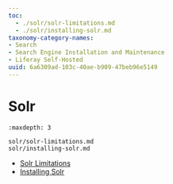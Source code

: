 ```yaml
---
toc:
  - ./solr/solr-limitations.md
  - ./solr/installing-solr.md
taxonomy-category-names:
- Search
- Search Engine Installation and Maintenance
- Liferay Self-Hosted
uuid: 6a6309ad-103c-40ae-b909-47beb96e5149
---
```

# Solr

```{toctree}
:maxdepth: 3

solr/solr-limitations.md
solr/installing-solr.md
```

- [Solr Limitations](solr/solr-limitations.md)
- [Installing Solr](solr/installing-solr.md)
